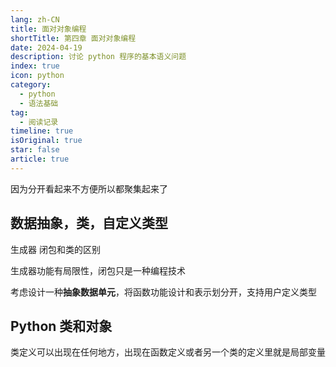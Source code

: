 ```yaml
---
lang: zh-CN
title: 面对对象编程
shortTitle: 第四章 面对对象编程
date: 2024-04-19
description: 讨论 python 程序的基本语义问题
index: true
icon: python
category:
  - python
  - 语法基础
tag:
  - 阅读记录
timeline: true
isOriginal: true
star: false
article: true
---
```


因为分开看起来不方便所以都聚集起来了

## 数据抽象，类，自定义类型
生成器 闭包和类的区别

生成器功能有局限性，闭包只是一种编程技术

考虑设计一种**抽象数据单元**，将函数功能设计和表示划分开，支持用户定义类型

## Python 类和对象
类定义可以出现在任何地方，出现在函数定义或者另一个类的定义里就是局部变量


